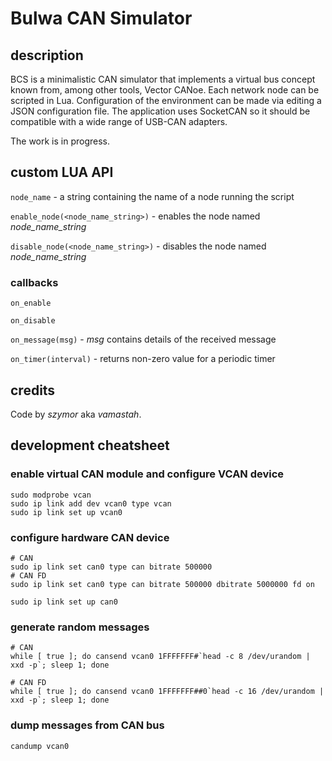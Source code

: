 # Bulwa CAN Simulator

## description

BCS is a minimalistic CAN simulator that implements a virtual bus concept known from, among other tools, Vector CANoe. Each network node can be scripted in Lua. Configuration of the environment can be made via editing a JSON configuration file. The application uses SocketCAN so it should be compatible with a wide range of USB-CAN adapters.

The work is in progress.

## custom LUA API

`node_name` - a string containing the name of a node running the script

`enable_node(<node_name_string>)` - enables the node named *node_name_string*

`disable_node(<node_name_string>)` - disables the node named *node_name_string*

### callbacks
`on_enable`

`on_disable`

`on_message(msg)` - *msg* contains details of the received message

`on_timer(interval)` - returns non-zero value for a periodic timer

## credits
Code by *szymor* aka *vamastah*.

## development cheatsheet

### enable virtual CAN module and configure VCAN device
```
sudo modprobe vcan
sudo ip link add dev vcan0 type vcan
sudo ip link set up vcan0
```

### configure hardware CAN device
```
# CAN
sudo ip link set can0 type can bitrate 500000
# CAN FD
sudo ip link set can0 type can bitrate 500000 dbitrate 5000000 fd on

sudo ip link set up can0
```

### generate random messages
```
# CAN
while [ true ]; do cansend vcan0 1FFFFFFF#`head -c 8 /dev/urandom | xxd -p`; sleep 1; done

# CAN FD
while [ true ]; do cansend vcan0 1FFFFFFF##0`head -c 16 /dev/urandom | xxd -p`; sleep 1; done
```

### dump messages from CAN bus
```
candump vcan0
```
